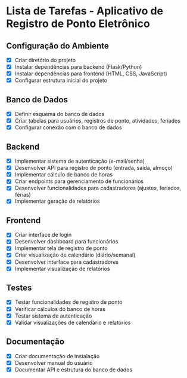 # Lista de Tarefas - Aplicativo de Registro de Ponto Eletrônico

## Configuração do Ambiente
- [x] Criar diretório do projeto
- [x] Instalar dependências para backend (Flask/Python)
- [x] Instalar dependências para frontend (HTML, CSS, JavaScript)
- [x] Configurar estrutura inicial do projeto

## Banco de Dados
- [x] Definir esquema do banco de dados
- [x] Criar tabelas para usuários, registros de ponto, atividades, feriados
- [x] Configurar conexão com o banco de dados

## Backend
- [x] Implementar sistema de autenticação (e-mail/senha)
- [x] Desenvolver API para registro de ponto (entrada, saída, almoço)
- [x] Implementar cálculo de banco de horas
- [x] Criar endpoints para gerenciamento de funcionários
- [x] Desenvolver funcionalidades para cadastradores (ajustes, feriados, férias)
- [x] Implementar geração de relatórios

## Frontend
- [x] Criar interface de login
- [x] Desenvolver dashboard para funcionários
- [x] Implementar tela de registro de ponto
- [x] Criar visualização de calendário (diário/semanal)
- [x] Desenvolver interface para cadastradores
- [x] Implementar visualização de relatórios

## Testes
- [x] Testar funcionalidades de registro de ponto
- [x] Verificar cálculos do banco de horas
- [x] Testar sistema de autenticação
- [x] Validar visualizações de calendário e relatórios

## Documentação
- [x] Criar documentação de instalação
- [x] Desenvolver manual do usuário
- [x] Documentar API e estrutura do banco de dados
